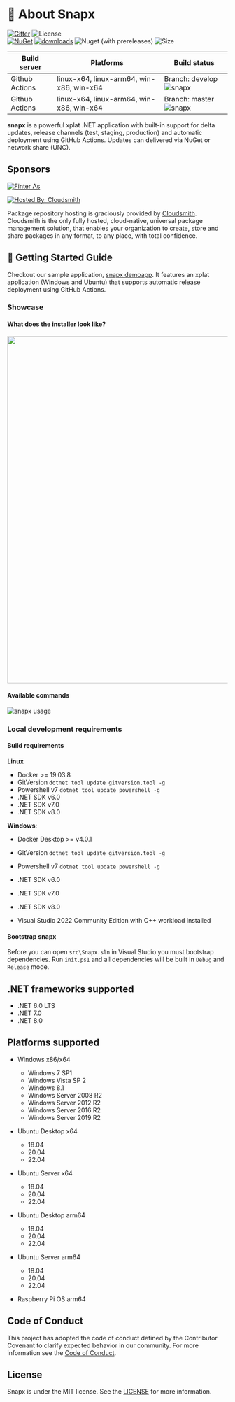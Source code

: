 # 📖 About Snapx

[![Gitter](https://badges.gitter.im/fintermobilityas-snapx/community.svg)](https://gitter.im/fintermobilityas-snapx/community?utm_source=badge&utm_medium=badge&utm_campaign=pr-badge) ![License](https://img.shields.io/github/license/fintermobilityas/snapx.svg)
<br>
[![NuGet](https://img.shields.io/nuget/v/snapx.svg)](https://www.nuget.org/packages/snapx) [![downloads](https://img.shields.io/nuget/dt/snapx)](https://www.nuget.org/packages/snapx) ![Nuget (with prereleases)](https://img.shields.io/nuget/vpre/snapx) ![Size](https://img.shields.io/github/repo-size/fintermobilityas/snapx.svg)

| Build server   | Platforms                                | Build status                                                                                                 |
| -------------- | ---------------------------------------- | ------------------------------------------------------------------------------------------------------------ |
| Github Actions | linux-x64, linux-arm64, win-x86, win-x64 | Branch: develop ![snapx](https://github.com/fintermobilityas/snapx/workflows/snapx/badge.svg?branch=develop) |
| Github Actions | linux-x64, linux-arm64, win-x86, win-x64 | Branch: master ![snapx](https://github.com/fintermobilityas/snapx/workflows/snapx/badge.svg?branch=master)   |

**snapx** is a powerful xplat .NET application with built-in support for delta updates, release channels (test, staging, production) and automatic deployment using GitHub Actions. Updates can delivered via NuGet or network share (UNC).

## Sponsors

[![Finter As](https://static.wixstatic.com/media/c40fc8_f72c1de227614b2cbd30085f7c31abe7~mv2.png/v1/crop/x_0,y_34,w_1020,h_470/fill/w_162,h_71,al_c,q_85,usm_0.66_1.00_0.01,enc_auto/Finter%20AS%20Logo.png)](https://finter.no)

[![Hosted By: Cloudsmith](https://img.shields.io/badge/OSS%20hosting%20by-cloudsmith-blue?logo=cloudsmith&style=for-the-badge)](https://cloudsmith.com)

Package repository hosting is graciously provided by  [Cloudsmith](https://cloudsmith.com).
Cloudsmith is the only fully hosted, cloud-native, universal package management solution, that
enables your organization to create, store and share packages in any format, to any place, with total
confidence.

## 🚀 Getting Started Guide

Checkout our sample application, [snapx demoapp](https://github.com/fintermobilityas/snapx.demoapp). It features an xplat application (Windows and Ubuntu) that supports automatic release deployment using GitHub Actions.

### Showcase

#### What does the installer look like?

<img src="https://media.githubusercontent.com/media/fintermobilityas/snapx/develop/docs/snapxinstaller.gif" width="794" />

#### Available commands

![snapx usage](https://github.com/fintermobilityas/snapx/blob/develop/docs/shell.png)

### Local development requirements

#### Build requirements

**Linux**

- Docker >= 19.03.8
- GitVersion `dotnet tool update gitversion.tool -g`
- Powershell v7 `dotnet tool update powershell -g`
- .NET SDK v6.0
- .NET SDK v7.0
- .NET SDK v8.0

**Windows**:

- Docker Desktop >= v4.0.1
- GitVersion `dotnet tool update gitversion.tool -g`
- Powershell v7 `dotnet tool update powershell -g`
- .NET SDK v6.0
- .NET SDK v7.0
- .NET SDK v8.0

- Visual Studio 2022 Community Edition with C++ workload installed

#### Bootstrap snapx

Before you can open `src\Snapx.sln` in Visual Studio you must bootstrap dependencies.
Run `init.ps1` and all dependencies will be built in `Debug` and `Release` mode.

## .NET frameworks supported

- .NET 6.0 LTS
- .NET 7.0
- .NET 8.0

## Platforms supported

- Windows x86/x64

  - Windows 7 SP1
  - Windows Vista SP 2
  - Windows 8.1
  - Windows Server 2008 R2
  - Windows Server 2012 R2
  - Windows Server 2016 R2
  - Windows Server 2019 R2

- Ubuntu Desktop x64

  - 18.04
  - 20.04
  - 22.04

- Ubuntu Server x64

  - 18.04
  - 20.04
  - 22.04

- Ubuntu Desktop arm64

  - 18.04
  - 20.04
  - 22.04

- Ubuntu Server arm64
  - 18.04
  - 20.04
  - 22.04
- Raspberry Pi OS arm64

## Code of Conduct

This project has adopted the code of conduct defined by the Contributor Covenant to clarify expected behavior in our community.
For more information see the [Code of Conduct](https://github.com/fintermobilityas/snapx/blob/develop/CODE_OF_CONDUCT.md).

## License

Snapx is under the MIT license. See the [LICENSE](LICENSE.md) for more information.

